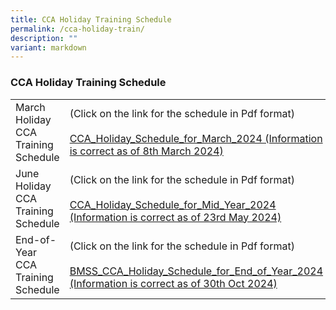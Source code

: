 ```yaml
---
title: CCA Holiday Training Schedule
permalink: /cca-holiday-train/
description: ""
variant: markdown
---
```

### CCA Holiday Training Schedule

|  |  |
|---|---|
| March Holiday CCA Training Schedule | (Click on the link for the schedule in Pdf format)<br><br>[CCA_Holiday_Schedule_for_March_2024 (Information is correct as of 8th March 2024)](/files/CCA_Holiday_Schedule_for_March_2024.pdf)| 
| June Holiday CCA Training Schedule | (Click on the link for the schedule in Pdf format)<br><br>[CCA_Holiday_Schedule_for_Mid_Year_2024 (Information is correct as of 23rd May 2024)](/files/CCA_Holiday_Schedule_for_Mid_Year_2024__Information_is_correct_as_of_23rd_May_2024_.pdf)
| End-of-Year CCA Training Schedule | (Click on the link for the schedule in Pdf format)<br><br>[BMSS_CCA_Holiday_Schedule_for_End_of_Year_2024 (Information is correct as of 30th Oct 2024)](/files/BMSS_CCA_Holiday_Schedule_for_End_of_Year_2024__as_of_30_Oct_2024__sch_website.pdf)